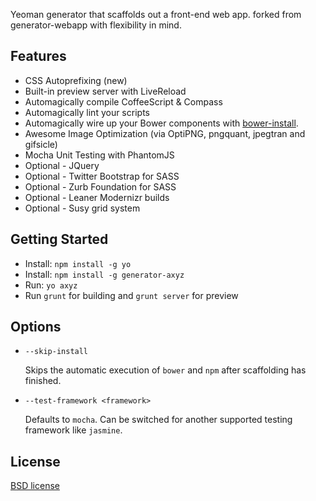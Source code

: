 Yeoman generator that scaffolds out a front-end web app. forked from generator-webapp with flexibility in mind.

## Features

* CSS Autoprefixing (new)
* Built-in preview server with LiveReload
* Automagically compile CoffeeScript & Compass
* Automagically lint your scripts
* Automagically wire up your Bower components with [bower-install](https://github.com/stephenplusplus/grunt-bower-install).
* Awesome Image Optimization (via OptiPNG, pngquant, jpegtran and gifsicle)
* Mocha Unit Testing with PhantomJS
* Optional - JQuery
* Optional - Twitter Bootstrap for SASS
* Optional - Zurb Foundation for SASS
* Optional - Leaner Modernizr builds
* Optional - Susy grid system

## Getting Started

- Install: `npm install -g yo`
- Install: `npm install -g generator-axyz`
- Run: `yo axyz`
- Run `grunt` for building and `grunt server` for preview


## Options

* `--skip-install`

  Skips the automatic execution of `bower` and `npm` after scaffolding has finished.

* `--test-framework <framework>`

  Defaults to `mocha`. Can be switched for another supported testing framework like `jasmine`.


## License

[BSD license](http://opensource.org/licenses/bsd-license.php)
